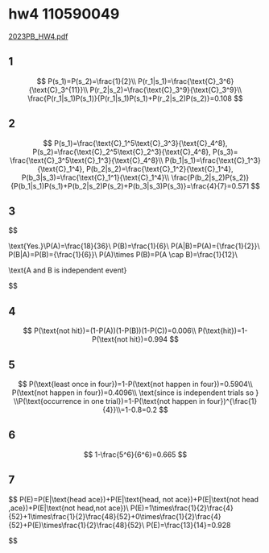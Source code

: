 # hw4 110590049

[2023PB_HW4.pdf](hw4%20110590049%20f44539c7862346d3b89ec3bbf99e3f9c/2023PB_HW4.pdf)

## 1

$$
P(s_1)=P(s_2)=\frac{1}{2}\\
P(r_1|s_1)=\frac{\text{C}_3^6}{\text{C}_3^{11}}\\
P(r_2|s_2)=\frac{\text{C}_3^9}{\text{C}_3^9}\\
\frac{P(r_1|s_1)P(s_1)}{P(r_1|s_1)P(s_1)+P(r_2|s_2)P(s_2)}=0.108
$$

## 2

$$
P(s_1)=\frac{\text{C}_1^5\text{C}_3^3}{\text{C}_4^8},
P(s_2)=\frac{\text{C}_2^5\text{C}_2^3}{\text{C}_4^8},
P(s_3)=
\frac{\text{C}_3^5\text{C}_1^3}{\text{C}_4^8}\\
P(b_1|s_1)=\frac{\text{C}_1^3}{\text{C}_1^4},
P(b_2|s_2)=\frac{\text{C}_1^2}{\text{C}_1^4},
P(b_3|s_3)=\frac{\text{C}_1^1}{\text{C}_1^4}\\
\frac{P(b_2|s_2)P(s_2)}{P(b_1|s_1)P(s_1)+P(b_2|s_2)P(s_2)+P(b_3|s_3)P(s_3)}=\frac{4}{7}=0.571
$$

## 3

$$

\text{Yes.}\\P(A)=\frac{18}{36}\\
P(B)=\frac{1}{6}\\
P(A|B)=P(A)={\frac{1}{2}}\\
P(B|A)=P(B)={\frac{1}{6}}\\
P(A)\times P(B)=P(A \cap B)=\frac{1}{12}\\

\text{A and B is independent event}

$$

## 4

$$
P(\text{not hit})=(1-P(A))(1-P(B))(1-P(C))=0.006\\
P(\text{hit})=1-P(\text{not hit})=0.994
$$

## 5

$$
P(\text{least once in four})=1-P(\text{not happen in four})=0.5904\\
P(\text{not happen in four})=0.4096\\
\text{since is independent trials so } \\P(\text{occurrence in one trial})=1-P(\text{not happen in four})^{\frac{1}{4}}\\=1-0.8=0.2
$$

## 6

$$
1-\frac{5^6}{6^6}=0.665
$$

## 7

$$
P(E)=P(E|\text{head ace})+P(E|\text{head, not ace})+P(E|\text{not head ,ace})+P(E|\text{not head,not ace})\\
P(E)=1\times\frac{1}{2}\frac{4}{52}+1\times\frac{1}{2}\frac{48}{52}+0\times\frac{1}{2}\frac{4}{52}+P(E)\times\frac{1}{2}\frac{48}{52}\\
P(E)=\frac{13}{14}=0.928

$$